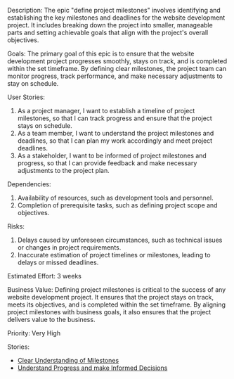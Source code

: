 Description:
The epic "define project milestones" involves identifying and establishing the key milestones and deadlines for the website development project.
It includes breaking down the project into smaller, manageable parts and setting achievable goals that align with the project's overall objectives.

Goals:
The primary goal of this epic is to ensure that the website development project progresses smoothly, stays on track, and is completed within the set timeframe.
By defining clear milestones, the project team can monitor progress, track performance, and make necessary adjustments to stay on schedule.

User Stories:
1) As a project manager, I want to establish a timeline of project milestones, so that I can track progress and ensure that the project stays on schedule.
2) As a team member, I want to understand the project milestones and deadlines, so that I can plan my work accordingly and meet project deadlines.
3) As a stakeholder, I want to be informed of project milestones and progress, so that I can provide feedback and make necessary adjustments to the project plan.

Dependencies:
1) Availability of resources, such as development tools and personnel.
2) Completion of prerequisite tasks, such as defining project scope and objectives.

Risks:
1) Delays caused by unforeseen circumstances, such as technical issues or changes in project requirements.
2) Inaccurate estimation of project timelines or milestones, leading to delays or missed deadlines.

Estimated Effort:
3 weeks

Business Value:
Defining project milestones is critical to the success of any website development project. It ensures that the project stays on track, 
meets its objectives, and is completed within the set timeframe. By aligning project milestones with business goals, it also ensures that
the project delivers value to the business.

Priority:
Very High

Stories:
- [Clear Understanding of Milestones](documentation/theme_1/initiatives/epics/user_stores/milestones_member.md)
- [Understand Progress and make Informed Decisions](documentation/theme_1/initiatives/epics/user_stores/milestones_stake.md)